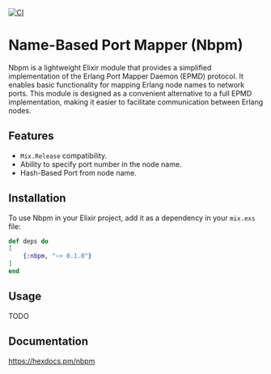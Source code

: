 [![CI](https://github.com/pertsevds/nbpm/actions/workflows/ci.yml/badge.svg)](https://github.com/pertsevds/nbpm/actions/workflows/ci.yml)

# Name-Based Port Mapper (Nbpm)

Nbpm is a lightweight Elixir module that provides a simplified implementation of the Erlang Port Mapper Daemon (EPMD) protocol. It enables basic functionality for mapping Erlang node names to network ports. This module is designed as a convenient alternative to a full EPMD implementation, making it easier to facilitate communication between Erlang nodes.

## Features

- `Mix.Release` compatibility.
- Ability to specify port number in the node name.
- Hash-Based Port from node name.

## Installation

To use Nbpm in your Elixir project, add it as a dependency in your `mix.exs` file:

```elixir
def deps do
[
    {:nbpm, "~> 0.1.0"}
]
end
```

## Usage

TODO

## Documentation
https://hexdocs.pm/nbpm

